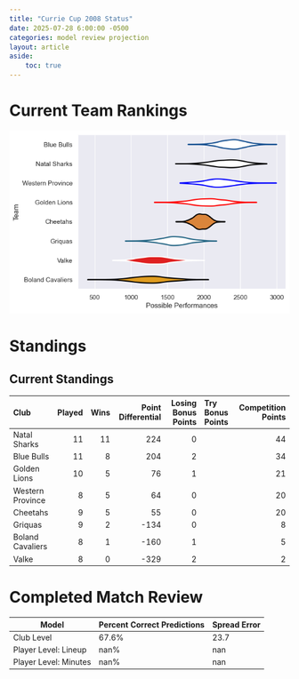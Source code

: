 ```yaml
---  
title: "Currie Cup 2008 Status"  
date: 2025-07-28 6:00:00 -0500  
categories: model review projection  
layout: article  
aside:  
    toc: true  
---
```

# Current Team Rankings


![Club Rankings](plots/rankings_Currie_Cup_2008.png)
# Standings

## Current Standings


| Club             |   Played |   Wins |   Point Differential |   Losing Bonus Points | Try Bonus Points   |   Competition Points |
|:-----------------|---------:|-------:|---------------------:|----------------------:|:-------------------|---------------------:|
| Natal Sharks     |       11 |     11 |                  224 |                     0 |                    |                   44 |
| Blue Bulls       |       11 |      8 |                  204 |                     2 |                    |                   34 |
| Golden Lions     |       10 |      5 |                   76 |                     1 |                    |                   21 |
| Western Province |        8 |      5 |                   64 |                     0 |                    |                   20 |
| Cheetahs         |        9 |      5 |                   55 |                     0 |                    |                   20 |
| Griquas          |        9 |      2 |                 -134 |                     0 |                    |                    8 |
| Boland Cavaliers |        8 |      1 |                 -160 |                     1 |                    |                    5 |
| Valke            |        8 |      0 |                 -329 |                     2 |                    |                    2 |



# Completed Match Review


| Model | Percent Correct Predictions | Spread Error |
| ------ | ------ | ------ |
| Club Level | 67.6% | 23.7 |
| Player Level: Lineup | nan% | nan |
| Player Level: Minutes | nan% | nan |

